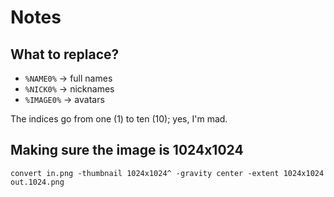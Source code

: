 # Notes

## What to replace?

 * `%NAME0%` → full names
 * `%NICK0%` → nicknames
 * `%IMAGE0%` → avatars

The indices go from one (1) to ten (10); yes, I'm mad.


## Making sure the image is 1024x1024

```
convert in.png -thumbnail 1024x1024^ -gravity center -extent 1024x1024 out.1024.png
```
